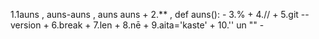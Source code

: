 1.1auns , auns-auns , auns auns +
2.** , def auns(): -
3.% +
4.// +
5.git --version +
6.break +
7.len +
8.nē +
9.aita='kaste' +
10.'' un "" -